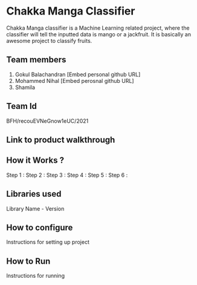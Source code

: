 # Chakka Manga Classifier

Chakka Manga classifier is a Machine Learning related project, where the classifier will tell the inputted data is mango or a jackfruit. It is basically an awesome project to classify fruits.

## Team members

1. Gokul Balachandran [Embed personal github URL]
2. Mohammed Nihal [Embed perosnal github URL]
3. Shamila 

## Team Id

BFH/recouEVNeGnow1eUC/2021

## Link to product walkthrough



## How it Works ?

Step 1 : 
Step 2 :
Step 3 :
Step 4 :
Step 5 :
Step 6 :

## Libraries used

Library Name - Version

## How to configure

Instructions for setting up project

## How to Run

Instructions for running
